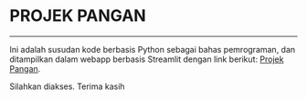 # PROJEK PANGAN
-------------------
Ini adalah susudan kode berbasis Python sebagai bahas pemrograman, dan ditampilkan dalam webapp berbasis Streamlit dengan link berikut:
[Projek Pangan](https://satrioadi96-projekpangan-pangan-c9aw93.streamlitapp.com/).

Silahkan diakses. Terima kasih
